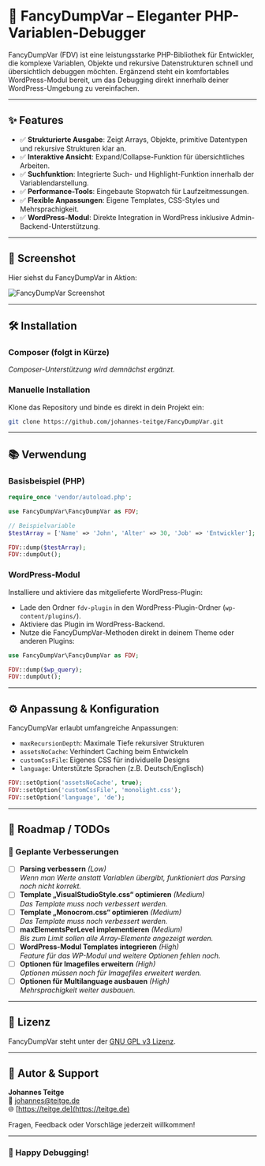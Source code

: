 # 🚀 FancyDumpVar – Eleganter PHP-Variablen-Debugger

FancyDumpVar (FDV) ist eine leistungsstarke PHP-Bibliothek für Entwickler, die komplexe Variablen, Objekte und rekursive Datenstrukturen schnell und übersichtlich debuggen möchten. Ergänzend steht ein komfortables WordPress-Modul bereit, um das Debugging direkt innerhalb deiner WordPress-Umgebung zu vereinfachen.

---

## ✨ Features

- ✅ **Strukturierte Ausgabe**: Zeigt Arrays, Objekte, primitive Datentypen und rekursive Strukturen klar an.
- ✅ **Interaktive Ansicht**: Expand/Collapse-Funktion für übersichtliches Arbeiten.
- ✅ **Suchfunktion**: Integrierte Such- und Highlight-Funktion innerhalb der Variablendarstellung.
- ✅ **Performance-Tools**: Eingebaute Stopwatch für Laufzeitmessungen.
- ✅ **Flexible Anpassungen**: Eigene Templates, CSS-Styles und Mehrsprachigkeit.
- ✅ **WordPress-Modul**: Direkte Integration in WordPress inklusive Admin-Backend-Unterstützung.

---

## 📸 Screenshot

Hier siehst du FancyDumpVar in Aktion:

![FancyDumpVar Screenshot](https://teitge.de/data/images/fdv/FancyDumpVar.jpg)


---


## 🛠️ Installation

### Composer (folgt in Kürze)
*Composer-Unterstützung wird demnächst ergänzt.*

### Manuelle Installation
Klone das Repository und binde es direkt in dein Projekt ein:

```bash
git clone https://github.com/johannes-teitge/FancyDumpVar.git
```

---

## 📚 Verwendung

### Basisbeispiel (PHP)
```php
require_once 'vendor/autoload.php';

use FancyDumpVar\FancyDumpVar as FDV;

// Beispielvariable
$testArray = ['Name' => 'John', 'Alter' => 30, 'Job' => 'Entwickler'];

FDV::dump($testArray);
FDV::dumpOut();
```

### WordPress-Modul

Installiere und aktiviere das mitgelieferte WordPress-Plugin:

- Lade den Ordner `fdv-plugin` in den WordPress-Plugin-Ordner (`wp-content/plugins/`).
- Aktiviere das Plugin im WordPress-Backend.
- Nutze die FancyDumpVar-Methoden direkt in deinem Theme oder anderen Plugins:

```php
use FancyDumpVar\FancyDumpVar as FDV;

FDV::dump($wp_query);
FDV::dumpOut();
```

---

## ⚙️ Anpassung & Konfiguration

FancyDumpVar erlaubt umfangreiche Anpassungen:

- `maxRecursionDepth`: Maximale Tiefe rekursiver Strukturen
- `assetsNoCache`: Verhindert Caching beim Entwickeln
- `customCssFile`: Eigenes CSS für individuelle Designs
- `language`: Unterstützte Sprachen (z.B. Deutsch/Englisch)

```php
FDV::setOption('assetsNoCache', true);
FDV::setOption('customCssFile', 'monolight.css');
FDV::setOption('language', 'de');
```

---

## 🚧 Roadmap / TODOs

### 📝 Geplante Verbesserungen

- [ ] **Parsing verbessern** *(Low)*  
  _Wenn man Werte anstatt Variablen übergibt, funktioniert das Parsing noch nicht korrekt._
- [ ] **Template „VisualStudioStyle.css“ optimieren** *(Medium)*  
  _Das Template muss noch verbessert werden._
- [ ] **Template „Monocrom.css“ optimieren** *(Medium)*  
  _Das Template muss noch verbessert werden._
- [ ] **maxElementsPerLevel implementieren** *(Medium)*  
  _Bis zum Limit sollen alle Array-Elemente angezeigt werden._
- [ ] **WordPress-Modul Templates integrieren** *(High)*  
  _Feature für das WP-Modul und weitere Optionen fehlen noch._
- [ ] **Optionen für Imagefiles erweitern** *(High)*  
  _Optionen müssen noch für Imagefiles erweitert werden._
- [ ] **Optionen für Multilanguage ausbauen** *(High)*  
  _Mehrsprachigkeit weiter ausbauen._

---

## 📌 Lizenz

FancyDumpVar steht unter der [GNU GPL v3 Lizenz](https://www.gnu.org/licenses/gpl-3.0.html).

---

## 🤝 Autor & Support

**Johannes Teitge**  
📧 johannes@teitge.de  
🌐 [https://teitge.de](https://teitge.de)

Fragen, Feedback oder Vorschläge jederzeit willkommen!

---

### 🌟 Happy Debugging!


